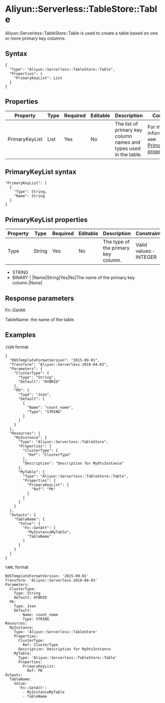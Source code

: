 # Aliyun::Serverless::TableStore::Table

Aliyun::Serverless::TableStore::Table is used to create a table based on one or more primary key columns.

## Syntax

```
{
  "Type": "Aliyun::Serverless::TableStore::Table",
  "Properties": {
    "PrimaryKeyList": List
  }
}
```

## Properties

|Property|Type|Required|Editable|Description|Constraint|
|--------|----|--------|--------|-----------|----------|
|PrimaryKeyList|List|Yes|No|The list of primary key column names and types used in the table.|For more information, see [PrimaryKeyList properties](#section_jyo_w3g_bey).|

## PrimaryKeyList syntax

```
"PrimaryKeyList": [
  {
    "Type": String,
    "Name": String
  }
]
```

## PrimaryKeyList properties

|Property|Type|Required|Editable|Description|Constraint|
|--------|----|--------|--------|-----------|----------|
|Type|String|Yes|No|The type of the primary key column.|Valid values:-   INTEGER
-   STRING
-   BINARY |
|Name|String|Yes|No|The name of the primary key column.|None|

## Response parameters

Fn::GetAtt

TableName: the name of the table.

## Examples

`JSON` format

```
{
  "ROSTemplateFormatVersion": "2015-09-01",
  "Transform": "Aliyun::Serverless-2018-04-03",
  "Parameters": {
    "ClusterType": {
      "Type": "String",
      "Default": "HYBRID"
    },
    "PK": {
      "Type": "Json",
      "Default": [
        {
          "Name": "count_name",
          "Type": "STRING"
        }
      ]
    }
  },
  "Resources": {
    "MyInstance": {
      "Type": "Aliyun::Serverless::TableStore",
      "Properties": {
        "ClusterType": {
          "Ref": "ClusterType"
        },
        "Description": "Description for MyOtsInstance"
      },
      "MyTable": {
        "Type": "Aliyun::Serverless::TableStore::Table",
        "Properties": {
          "PrimaryKeyList": {
            "Ref": "PK"
          }
        }
      }
    }
  },
  "Outputs": {
    "TableName": {
      "Value": {
        "Fn::GetAtt": [
          "MyInstanceMyTable",
          "TableName"
        ]
      }
    }
  }
}
```

`YAML` format

```
ROSTemplateFormatVersion: '2015-09-01'
Transform: 'Aliyun::Serverless-2018-04-03'
Parameters:
  ClusterType:
    Type: String
    Default: HYBRID
  PK:
    Type: Json
    Default:
      - Name: count_name
        Type: STRING
Resources:
  MyInstance:
    Type: 'Aliyun::Serverless::TableStore'
    Properties:
      ClusterType:
        Ref: ClusterType
      Description: Description for MyOtsInstance
    MyTable:
      Type: 'Aliyun::Serverless::TableStore::Table'
      Properties:
        PrimaryKeyList:
          Ref: PK
Outputs:
  TableName:
    Value:
      'Fn::GetAtt':
        - MyInstanceMyTable
        - TableName
```

